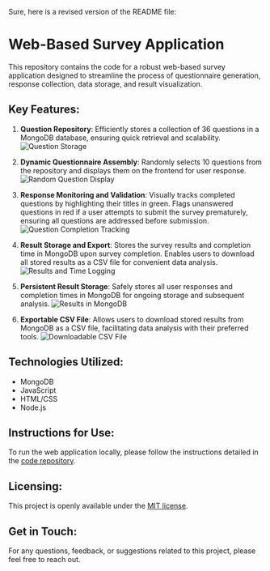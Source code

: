Sure, here is a revised version of the README file:

# Web-Based Survey Application

This repository contains the code for a robust web-based survey application designed to streamline the process of questionnaire generation, response collection, data storage, and result visualization.

## Key Features:

1. **Question Repository**: Efficiently stores a collection of 36 questions in a MongoDB database, ensuring quick retrieval and scalability. 
![Question Storage](https://user-images.githubusercontent.com/78400414/162368181-af98bdc3-e512-4bbb-9a35-c426d3ab8d6e.png)

2. **Dynamic Questionnaire Assembly**: Randomly selects 10 questions from the repository and displays them on the frontend for user response. 
![Random Question Display](https://user-images.githubusercontent.com/78400414/162368393-e0209151-ef0d-409c-be4c-25d72563b836.png)

3. **Response Monitoring and Validation**: Visually tracks completed questions by highlighting their titles in green. Flags unanswered questions in red if a user attempts to submit the survey prematurely, ensuring all questions are addressed before submission. 
![Question Completion Tracking](https://user-images.githubusercontent.com/78400414/162368472-0b7fd59f-7560-4a9f-b2b3-2d5311efd3e5.png)

4. **Result Storage and Export**: Stores the survey results and completion time in MongoDB upon survey completion. Enables users to download all stored results as a CSV file for convenient data analysis. 
![Results and Time Logging](https://user-images.githubusercontent.com/78400414/162368504-9f800f8a-f9e6-4fa6-853f-704e8a6fd75e.png)

5. **Persistent Result Storage**: Safely stores all user responses and completion times in MongoDB for ongoing storage and subsequent analysis. 
![Results in MongoDB](https://user-images.githubusercontent.com/78400414/162368522-f4749ec7-a7a5-4536-993c-d4cfbb6c398c.png)

6. **Exportable CSV File**: Allows users to download stored results from MongoDB as a CSV file, facilitating data analysis with their preferred tools. 
![Downloadable CSV File](https://user-images.githubusercontent.com/78400414/162368540-46649e36-8243-4676-b3fa-1d5ab07b53ae.png)

## Technologies Utilized:

- MongoDB
- JavaScript
- HTML/CSS
- Node.js

## Instructions for Use:

To run the web application locally, please follow the instructions detailed in the [code repository](https://github.com/your-repo-link).

## Licensing:

This project is openly available under the [MIT license](LICENSE).

## Get in Touch:

For any questions, feedback, or suggestions related to this project, please feel free to reach out.


